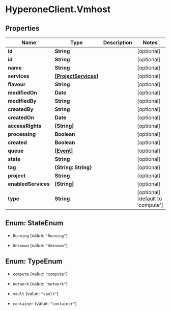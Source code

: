 # HyperoneClient.Vmhost

## Properties

Name | Type | Description | Notes
------------ | ------------- | ------------- | -------------
**id** | **String** |  | [optional] 
**id** | **String** |  | [optional] 
**name** | **String** |  | [optional] 
**services** | [**[ProjectServices]**](ProjectServices.md) |  | [optional] 
**flavour** | **String** |  | [optional] 
**modifiedOn** | **Date** |  | [optional] 
**modifiedBy** | **String** |  | [optional] 
**createdBy** | **String** |  | [optional] 
**createdOn** | **Date** |  | [optional] 
**accessRights** | **[String]** |  | [optional] 
**processing** | **Boolean** |  | [optional] 
**created** | **Boolean** |  | [optional] 
**queue** | [**[Event]**](Event.md) |  | [optional] 
**state** | **String** |  | [optional] 
**tag** | **{String: String}** |  | [optional] 
**project** | **String** |  | [optional] 
**enabledServices** | **[String]** |  | [optional] 
**type** | **String** |  | [optional] [default to &#39;compute&#39;]



## Enum: StateEnum


* `Running` (value: `"Running"`)

* `Unknown` (value: `"Unknown"`)





## Enum: TypeEnum


* `compute` (value: `"compute"`)

* `network` (value: `"network"`)

* `vault` (value: `"vault"`)

* `container` (value: `"container"`)




